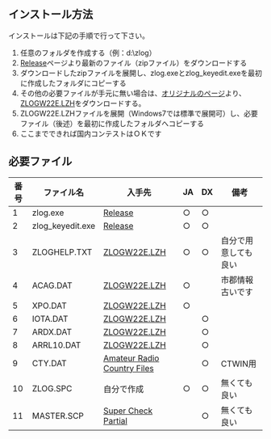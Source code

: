 ## インストール方法
インストールは下記の手順で行って下さい。
1. 任意のフォルダを作成する（例：d:\zlog）
1. [Release](https://github.com/jr8ppg/zLog/releases)ページより最新のファイル（zipファイル）をダウンロードする
1. ダウンロードしたzipファイルを展開し、zlog.exeとzlog_keyedit.exeを最初に作成したフォルダにコピーする
1. その他の必要ファイルが手元に無い場合は、[オリジナルのページ](http://www.zlog.org/zlog/zlogwin.html)より、[ZLOGW22E.LZH](http://www.zlog.org/zlog/ZLOGW22E.LZH)をダウンロードする。
1. ZLOGW22E.LZHファイルを展開（Windows7では標準で展開可）し、必要ファイル（後述）を最初に作成したフォルダへコピーする
1. ここまでできれば国内コンテストはＯＫです

## 必要ファイル
|番号|ファイル名|入手先|JA|DX|備考|
| --- | --- | --- | --- | --- | --- |
|1|zlog.exe|[Release](https://github.com/jr8ppg/zLog/releases)|○|○||
|2|zlog_keyedit.exe|[Release](https://github.com/jr8ppg/zLog/releases)|○|○||
|3|ZLOGHELP.TXT|[ZLOGW22E.LZH](http://www.zlog.org/zlog/ZLOGW22E.LZH)|○|○|自分で用意しても良い|
|4|ACAG.DAT|[ZLOGW22E.LZH](http://www.zlog.org/zlog/ZLOGW22E.LZH)|○||市郡情報古いです|
|5|XPO.DAT|[ZLOGW22E.LZH](http://www.zlog.org/zlog/ZLOGW22E.LZH)|○|||
|6|IOTA.DAT|[ZLOGW22E.LZH](http://www.zlog.org/zlog/ZLOGW22E.LZH)||○||
|7|ARDX.DAT|[ZLOGW22E.LZH](http://www.zlog.org/zlog/ZLOGW22E.LZH)||○||
|8|ARRL10.DAT|[ZLOGW22E.LZH](http://www.zlog.org/zlog/ZLOGW22E.LZH)||○||
|9|CTY.DAT|[Amateur Radio Country Files](https://www.country-files.com/contest/ct/)||○|CTWIN用|
|10|ZLOG.SPC|自分で作成|○|○|無くても良い|
|11|MASTER.SCP|[Super Check Partial](http://www.supercheckpartial.com/)||○|無くても良い|

